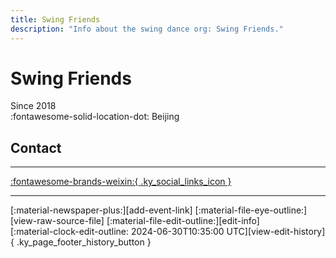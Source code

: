 ```yaml
---
title: Swing Friends
description: "Info about the swing dance org: Swing Friends."
---
```


# Swing Friends

Since 2018  
:fontawesome-solid-location-dot: Beijing  


## Contact


---

 [:fontawesome-brands-weixin:{ .ky_social_links_icon }](# "SwingFriends")

---

<div class="ky_page_footer" markdown>
<div class="ky_page_footer_trailing" markdown="span">
[:material-newspaper-plus:][add-event-link]
[:material-file-eye-outline:][view-raw-source-file]
[:material-file-edit-outline:][edit-info]
</div>
<div class="ky_page_footer_leading" markdown="span">
[:material-clock-edit-outline: 2024-06-30T10:35:00 UTC][view-edit-history]{ .ky_page_footer_history_button }
</div>
</div>

[add-event-link]: https://github.com/swingdance/events/issues/new?assignees=&labels=add+event&projects=&template=02-add_entity.yml&title=%5Bzh_CN%5D%20Add%20Event%3A%20%3CName%3E&region=zh_CN&province=Beijing&city=Beijing&org_id=swing-friends "Add Event"
[view-raw-source-file]: https://github.com/swingdance/orgs/blob/main/zh_CN/swing-friends.json "View Raw Source File"
[edit-info]: https://github.com/swingdance/orgs/issues/new?assignees=&labels=update+org&projects=&template=03-update_entity.yml&title=%5Bzh_CN%5D%20Update%20Org%3A%20Swing%20Friends&region=zh_CN&id=swing-friends&name=Swing%20Friends "Edit Info"

[view-edit-history]: https://github.com/swingdance/orgs/commits/main/zh_CN/swing-friends.json "View Edit History"
